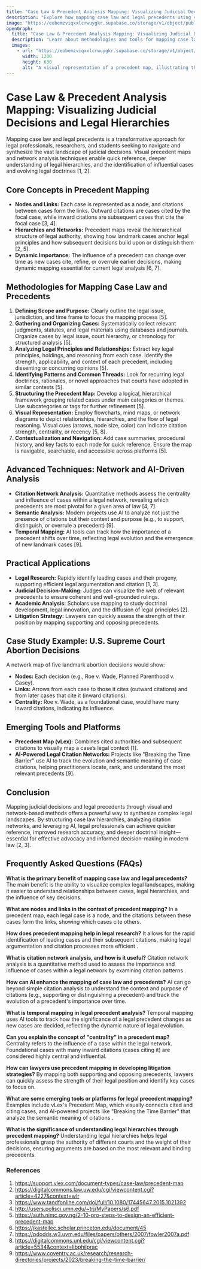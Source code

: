 ```yaml
---
title: "Case Law & Precedent Analysis Mapping: Visualizing Judicial Decisions and Legal Hierarchies"
description: "Explore how mapping case law and legal precedents using visual and network analysis techniques enhances understanding of legal hierarchies and identifies influential judicial decisions."
image: "https://eobemzviqxxlcrwuygkr.supabase.co/storage/v1/object/public/yt2insight//precedent-mindmap.png" # Replace with your actual image URL
openGraph:
  title: "Case Law & Precedent Analysis Mapping: Visualizing Judicial Decisions and Legal Hierarchies"
  description: "Learn about methodologies and tools for mapping case law, including network and AI-driven analysis, to improve legal research, judicial decision-making, and litigation strategy."
  images:
    - url: "https://eobemzviqxxlcrwuygkr.supabase.co/storage/v1/object/public/yt2insight//precedent-mindmap.jpg" # Replace with your actual image URL
      width: 1200
      height: 630
      alt: "A visual representation of a precedent map, illustrating the connections and hierarchy between different legal cases."
---
```

# Case Law & Precedent Analysis Mapping: Visualizing Judicial Decisions and Legal Hierarchies

Mapping case law and legal precedents is a transformative approach for legal professionals, researchers, and students seeking to navigate and synthesize the vast landscape of judicial decisions. Visual precedent maps and network analysis techniques enable quick reference, deeper understanding of legal hierarchies, and the identification of influential cases and evolving legal doctrines [1, 2].

## Core Concepts in Precedent Mapping

* **Nodes and Links:** Each case is represented as a node, and citations between cases form the links. Outward citations are cases cited by the focal case, while inward citations are subsequent cases that cite the focal case [3, 4].
* **Hierarchies and Networks:** Precedent maps reveal the hierarchical structure of legal authority, showing how landmark cases anchor legal principles and how subsequent decisions build upon or distinguish them [2, 5].
* **Dynamic Importance:** The influence of a precedent can change over time as new cases cite, refine, or overrule earlier decisions, making dynamic mapping essential for current legal analysis [6, 7].

## Methodologies for Mapping Case Law and Precedents

1.  **Defining Scope and Purpose:** Clearly outline the legal issue, jurisdiction, and time frame to focus the mapping process [5].
2.  **Gathering and Organizing Cases:** Systematically collect relevant judgments, statutes, and legal materials using databases and journals. Organize cases by legal issue, court hierarchy, or chronology for structured analysis [5].
3.  **Analyzing Legal Principles and Relationships:** Extract key legal principles, holdings, and reasoning from each case. Identify the strength, applicability, and context of each precedent, including dissenting or concurring opinions [5].
4.  **Identifying Patterns and Common Threads:** Look for recurring legal doctrines, rationales, or novel approaches that courts have adopted in similar contexts [5].
5.  **Structuring the Precedent Map:** Develop a logical, hierarchical framework grouping related cases under main categories or themes. Use subcategories or tags for further refinement [5].
6.  **Visual Representation:** Employ flowcharts, mind maps, or network diagrams to depict relationships, hierarchies, and the flow of legal reasoning. Visual cues (arrows, node size, color) can indicate citation strength, centrality, or recency [5, 8].
7.  **Contextualization and Navigation:** Add case summaries, procedural history, and key facts to each node for quick reference. Ensure the map is navigable, searchable, and accessible across platforms [5].

## Advanced Techniques: Network and AI-Driven Analysis

* **Citation Network Analysis:** Quantitative methods assess the centrality and influence of cases within a legal network, revealing which precedents are most pivotal for a given area of law [4, 7].
* **Semantic Analysis:** Modern projects use AI to analyze not just the presence of citations but their context and purpose (e.g., to support, distinguish, or overrule a precedent) [9].
* **Temporal Mapping:** AI tools can track how the importance of a precedent shifts over time, reflecting legal evolution and the emergence of new landmark cases [9].

## Practical Applications

* **Legal Research:** Rapidly identify leading cases and their progeny, supporting efficient legal argumentation and citation [1, 3].
* **Judicial Decision-Making:** Judges can visualize the web of relevant precedents to ensure coherent and well-grounded rulings.
* **Academic Analysis:** Scholars use mapping to study doctrinal development, legal innovation, and the diffusion of legal principles [2].
* **Litigation Strategy:** Lawyers can quickly assess the strength of their position by mapping supporting and opposing precedents.

## Case Study Example: U.S. Supreme Court Abortion Decisions

A network map of five landmark abortion decisions would show:

* **Nodes:** Each decision (e.g., Roe v. Wade, Planned Parenthood v. Casey).
* **Links:** Arrows from each case to those it cites (outward citations) and from later cases that cite it (inward citations).
* **Centrality:** Roe v. Wade, as a foundational case, would have many inward citations, indicating its influence.

## Emerging Tools and Platforms

* **Precedent Map (vLex):** Combines cited authorities and subsequent citations to visually map a case’s legal context [1].
* **AI-Powered Legal Citation Networks:** Projects like "Breaking the Time Barrier" use AI to track the evolution and semantic meaning of case citations, helping practitioners locate, rank, and understand the most relevant precedents [9].

## Conclusion

Mapping judicial decisions and legal precedents through visual and network-based methods offers a powerful way to synthesize complex legal landscapes. By structuring case law hierarchies, analyzing citation networks, and leveraging AI, legal professionals can achieve quicker reference, improved research accuracy, and deeper doctrinal insight—essential for effective advocacy and informed decision-making in modern law [2, 3].

## Frequently Asked Questions (FAQs)

**What is the primary benefit of mapping case law and legal precedents?**
The main benefit is the ability to visualize complex legal landscapes, making it easier to understand relationships between cases, legal hierarchies, and the influence of key decisions.

**What are nodes and links in the context of precedent mapping?**
In a precedent map, each legal case is a node, and the citations between these cases form the links, showing which cases cite others.

**How does precedent mapping help in legal research?**
It allows for the rapid identification of leading cases and their subsequent citations, making legal argumentation and citation processes more efficient .

**What is citation network analysis, and how is it useful?**
Citation network analysis is a quantitative method used to assess the importance and influence of cases within a legal network by examining citation patterns .

**How can AI enhance the mapping of case law and precedents?**
AI can go beyond simple citation analysis to understand the context and purpose of citations (e.g., supporting or distinguishing a precedent) and track the evolution of a precedent's importance over time.

**What is temporal mapping in legal precedent analysis?**
Temporal mapping uses AI tools to track how the significance of a legal precedent changes as new cases are decided, reflecting the dynamic nature of legal evolution.

**Can you explain the concept of "centrality" in a precedent map?**
Centrality refers to the influence of a case within the legal network. Foundational cases with many inward citations (cases citing it) are considered highly central and influential.

**How can lawyers use precedent mapping in developing litigation strategies?**
By mapping both supporting and opposing precedents, lawyers can quickly assess the strength of their legal position and identify key cases to focus on.

**What are some emerging tools or platforms for legal precedent mapping?**
Examples include vLex's Precedent Map, which visually connects cited and citing cases, and AI-powered projects like "Breaking the Time Barrier" that analyze the semantic meaning of citations .

**What is the significance of understanding legal hierarchies through precedent mapping?**
Understanding legal hierarchies helps legal professionals grasp the authority of different courts and the weight of their decisions, ensuring arguments are based on the most relevant and binding precedents.

### References

1.  https://support.vlex.com/document-types/case-law/precedent-map
2.  https://digitalcommons.law.uw.edu/cgi/viewcontent.cgi?article=4227&context=wlr
3.  https://www.tandfonline.com/doi/full/10.1080/17445647.2015.1021392
4.  http://users.polisci.umn.edu/~trj/MyPapers/s6.pdf
5.  https://auth.nimc.gov.ng/2-10-pro-steps-to-design-an-efficient-precedent-map
6.  https://jkastellec.scholar.princeton.edu/document/45
7.  https://pdodds.w3.uvm.edu/files/papers/others/2007/fowler2007a.pdf
8.  https://digitalcommons.unl.edu/cgi/viewcontent.cgi?article=5534&context=libphilprac
9.  https://www.coventry.ac.uk/research/research-directories/projects/2023/breaking-the-time-barrier/